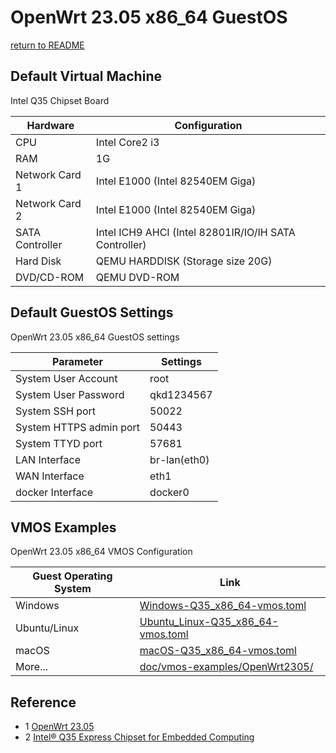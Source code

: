 # OpenWrt 23.05 x86_64 GuestOS

  [return to README](https://github.com/david921518/qkd-app/blob/master/README.en.md)
   
## Default Virtual Machine

  Intel Q35 Chipset Board

| Hardware | Configuration |
|----------|---------------|
| CPU | Intel Core2 i3 |
| RAM | 1G |
| Network Card 1 | Intel E1000 (Intel 82540EM Giga) |
| Network Card 2 | Intel E1000 (Intel 82540EM Giga) |
| SATA Controller | Intel ICH9 AHCI (Intel 82801IR/IO/IH SATA Controller) |
| Hard Disk | QEMU HARDDISK (Storage size 20G) |
| DVD/CD-ROM | QEMU DVD-ROM |

## Default GuestOS Settings

  OpenWrt 23.05 x86_64 GuestOS settings

| Parameter | Settings |
|-----------|----------|
| System User Account | root |
| System User Password | qkd1234567 |
| System SSH port | 50022 |
| System HTTPS admin port | 50443 |
| System TTYD port | 57681 |
| LAN Interface | br-lan(eth0) |
| WAN Interface | eth1 |
| docker Interface | docker0 |

## VMOS Examples

  OpenWrt 23.05 x86_64 VMOS Configuration

| Guest Operating System | Link |
|------------------------|------|
| Windows | [Windows-Q35_x86_64-vmos.toml](https://github.com/david921518/qkd-app/blob/master/doc/vmos-examples/OpenWrt2305/Windows-Q35_x86_64-vmos.toml) |
| Ubuntu/Linux | [Ubuntu_Linux-Q35_x86_64-vmos.toml](https://github.com/david921518/qkd-app/blob/master/doc/vmos-examples/OpenWrt2305/Ubuntu_Linux-Q35_x86_64-vmos.toml) |
| macOS | [macOS-Q35_x86_64-vmos.toml](https://github.com/david921518/qkd-app/blob/master/doc/vmos-examples/OpenWrt2305/macOS-Q35_x86_64-vmos.toml) |
| More... | [doc/vmos-examples/OpenWrt2305/](https://github.com/david921518/qkd-app/blob/master/doc/vmos-examples/OpenWrt2305/README.en.md) |

## Reference

- 1 [OpenWrt 23.05](https://openwrt.org/releases/23.05/start)
- 2 [Intel® Q35 Express Chipset for Embedded Computing](https://www.intel.cn/content/dam/www/public/us/en/documents/product-briefs/q35-chipset-brief.pdf)

